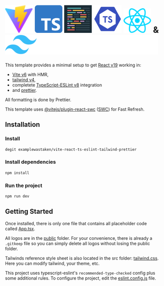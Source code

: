 # <img src="./public/vite.svg" width=90 /> <img src="./public/typescript.png" width=90 /> <img src="./public/prettier.png" width=90 /> <img src="./public/typescript-eslint.svg" width=90 /> <img src="./public/react.svg" width=90 /> & <img src="./public/tailwindcss.svg" width=500 />

This template provides a minimal setup to get [React v19](https://react.dev/) working in:
- [Vite v6](https://vite.dev/) with HMR,
- [tailwind v4](https://tailwindcss.com/),
- completete [TypeScript-ESLint v8](https://typescript-eslint.io/) integration
- and [prettier](https://prettier.io/).

All formatting is done by Prettier.

This template uses [@vitejs/plugin-react-swc](https://github.com/vitejs/vite-plugin-react-swc) ([SWC](https://swc.rs/)) for Fast Refresh.

## Installation
### Install
```sh
degit examplewastaken/vite-react-ts-eslint-tailwind-prettier
```

### Install dependencies
```sh
npm install
```

### Run the project
```sh
npm run dev
```

## Getting Started
Once installed, there is only one file that contains all placeholder code called [App.tsx](./src/App.tsx).

All logos are in the [public](./public/) folder. For your convenience, there is already a `.gitkeep` file so you can simply delete all logos without losing the public folder.

Tailwinds reference style sheet is also located in the src folder: [tailwind.css](./src/tailwind.css). Here you can modify tailwind, your theme, etc.

This project uses typescript-eslint's `recommended-type-checked` config plus some additional rules. To configure the project, edit the [eslint.config.js](./eslint.config.js) file.


